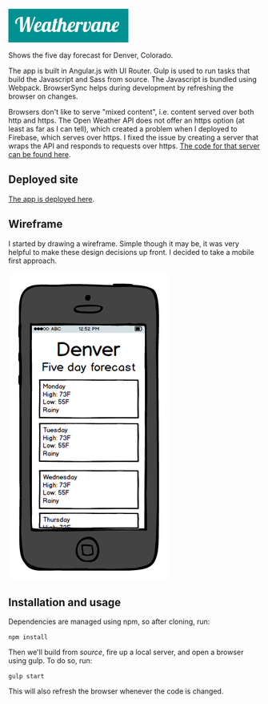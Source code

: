 ![Weathervane logo](weathervane-logo.png)

Shows the five day forecast for Denver, Colorado.

The app is built in Angular.js with UI Router. Gulp is used to run tasks that build the Javascript and Sass from source. The Javascript is bundled using Webpack. BrowserSync helps during development by refreshing the browser on changes.

Browsers don't like to serve "mixed content", i.e. content served over both http and https. The Open Weather API does not offer an https option (at least as far as I can tell), which created a problem when I deployed to Firebase, which serves over https. I fixed the issue by creating a server that wraps the API and responds to requests over https. [The code for that server can be found here](https://github.com/BillyZac/weather-api).

## Deployed site
[The app is deployed here](https://weather-vane.firebaseapp.com/#/).

## Wireframe
I started by drawing a wireframe. Simple though it may be, it was very helpful to make these design decisions up front. I decided to take a mobile first approach.

![Weathervane wireframe](weathervane-wireframe.png)

## Installation and usage
Dependencies are managed using npm, so after cloning, run:

```
npm install
```

Then we'll build from _source_, fire up a local server, and open a browser using gulp. To do so, run:

```
gulp start
```

This will also refresh the browser whenever the code is changed.
